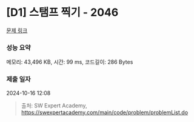 # [D1] 스탬프 찍기 - 2046 

[문제 링크](https://swexpertacademy.com/main/code/problem/problemDetail.do?contestProbId=AV5QKdT6AyYDFAUq) 

### 성능 요약

메모리: 43,496 KB, 시간: 99 ms, 코드길이: 286 Bytes

### 제출 일자

2024-10-16 12:08



> 출처: SW Expert Academy, https://swexpertacademy.com/main/code/problem/problemList.do